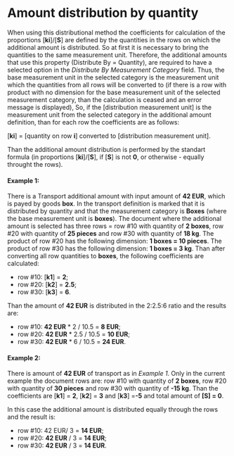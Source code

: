 # Amount distribution by quantity

When using this distributional method the coefficients for calculation of the proportions [**ki**]/[**S**] are defined by the quantities in the rows on which the additional amount is distributed. So at first it is necessary to bring the quantities to the same measurement unit. Therefore, the additional amounts that use this  property (Distribute By = Quantity), are required to have a selected  option in the *Distribute By Measurement Category* field. Thus, the base measurement unit in the selected category is the measurement unit which the quantities from all rows will be converted to (if there is a row  with product with no dimension for the base measurement unit of the  selected measurement category, than the calculation is ceased and an  error message is displayed), So, if the [distribution measurement unit]  is the measurement unit from the selected category in the additional  amount definition, than for each row the coefficients are as follows:

[**ki**] = [quantity on row **i**] converted to [distribution measurement unit].

Than the additional amount distribution is performed by the standart formula (in proportions [**ki**]/[**S**], if [**S**] is not **0**, or otherwise - equally throught the rows).

#### Example 1:

There is a Transport additional amount with input amount of **42 EUR**, which is payed by goods **box**. In the transport definition is marked that it is distributed by quantity and that the measurement category is **Boxes** (where the base measurement unit is **boxes**). The document where the additional amount is selected has three rows = row #10 with quantity of **2 boxes**, row #20 with quantity of **25 pieces** and row #30 with quantity of **18 kg**. The product of row #20 has the following dimension: **1 boxes = 10 pieces**. The product of row #30 has the following dimension: **1 boxes = 3 kg**. Than after converting all row quantities to **boxes**, the following coefficients are calculated:

- row #10: [**k1**] = **2**;
- row #20: [**k2**] = **2.5**;
- row #30: [**k3**] = **6**.

Than the amount of **42 EUR** is distributed in the 2:2.5:6 ratio and the results are:

- row #10: **42 EUR** * 2 / 10.5 = **8 EUR**;
- row #20: **42 EUR** * 2.5 / 10.5 = **10 EUR**;
- row #30: **42 EUR** * 6 / 10.5 = **24 EUR**.

#### Example 2:

There is amount of **42 EUR** of transport as in *Example 1*. Only in the current example the document rows are: row #10 with quantity of **2 boxes**, row #20 with quantity of **30 pieces** and row #30 with quantity of **-15 kg**. Than the coefficients are [**k1**] = **2**, [**k2**] = **3** and [**k3**] =**-5** and total amount of **[S] = 0**.

In this case the additional amount is distributed equally through the rows and the result is:

- row #10: 42 EUR/ 3 = **14 EUR**;
- row #20: **42 EUR** / 3 = **14 EUR**;
- row #30: **42 EUR** / 3 = **14 EUR**.
